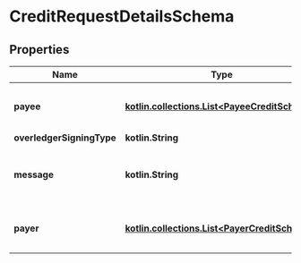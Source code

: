 
# CreditRequestDetailsSchema

## Properties
Name | Type | Description | Notes
------------ | ------------- | ------------- | -------------
**payee** | [**kotlin.collections.List&lt;PayeeCreditSchema&gt;**](PayeeCreditSchema.md) | Who are the payees of this transaction |  [optional]
**overledgerSigningType** | **kotlin.String** |  |  [optional]
**message** | **kotlin.String** | Any text-based element of the data payload |  [optional]
**payer** | [**kotlin.collections.List&lt;PayerCreditSchema&gt;**](PayerCreditSchema.md) | Who are the payers of this transaction |  [optional]




